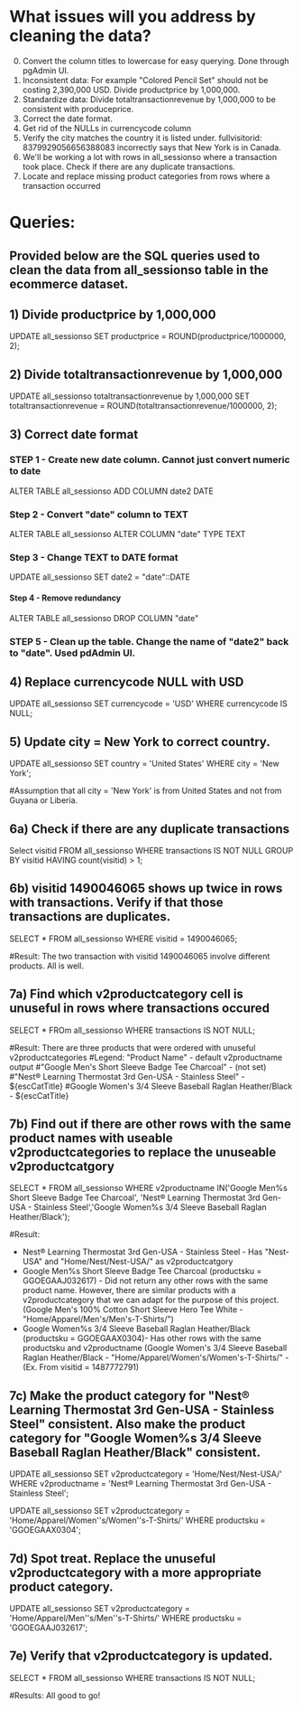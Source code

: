 # What issues will you address by cleaning the data?
0) Convert the column titles to lowercase for easy querying. Done through pgAdmin UI.
1) Inconsistent data: For example "Colored Pencil Set" should not be costing 2,390,000 USD. Divide productprice by 1,000,000. 
2) Standardize data: Divide totaltransactionrevenue by 1,000,000 to be consistent with produceprice.
3) Correct the date format.
4) Get rid of the NULLs in currencycode column
5) Verify the city matches the country it is listed under. fullvisitorid: 8379929056656388083 incorrectly says that New York is in Canada.
6) We'll be working a lot with rows in all_sessionso where a transaction took place. Check if there are any duplicate transactions.
7) Locate and replace missing product categories from rows where a transaction occurred

# Queries:

## Provided below are the SQL queries used to clean the data from all_sessionso table in the ecommerce dataset.

## 1) Divide productprice by 1,000,000

UPDATE all_sessionso
SET productprice = ROUND(productprice/1000000, 2);

## 2) Divide totaltransactionrevenue by 1,000,000

UPDATE all_sessionso totaltransactionrevenue by 1,000,000
SET totaltransactionrevenue = ROUND(totaltransactionrevenue/1000000, 2);


## 3) Correct date format

### STEP 1 - Create new date column. Cannot just convert numeric to date

ALTER TABLE all_sessionso
ADD COLUMN date2 DATE

### Step 2 - Convert "date" column to TEXT

ALTER TABLE all_sessionso
ALTER COLUMN "date" TYPE TEXT

### Step 3 - Change TEXT to DATE format

UPDATE all_sessionso
SET date2 = "date"::DATE

#### Step 4 - Remove redundancy

ALTER TABLE all_sessionso
DROP COLUMN "date"

### STEP 5 - Clean up the table. Change the name of "date2" back to "date". Used pdAdmin UI.


## 4) Replace currencycode NULL with USD

UPDATE all_sessionso
SET currencycode = 'USD'
WHERE currencycode IS NULL;

## 5) Update city = New York to correct country.

UPDATE all_sessionso
SET country = 'United States'
WHERE city = 'New York';

#Assumption that all city = 'New York' is from United States and not from Guyana or Liberia.

## 6a) Check if there are any duplicate transactions

Select visitid
FROM all_sessionso
WHERE transactions IS NOT NULL
GROUP BY visitid
HAVING count(visitid) > 1;

## 6b) visitid 1490046065 shows up twice in rows with transactions. Verify if that those transactions are duplicates.

SELECT *
FROM all_sessionso
WHERE visitid = 1490046065;

#Result: The two transaction with visitid 1490046065 involve different products. All is well.

## 7a) Find which v2productcategory cell is unuseful in rows where transactions occured

SELECT *
FROm all_sessionso
WHERE transactions IS NOT NULL;

#Result: There are three products that were ordered with unuseful v2productcategories
#Legend: "Product Name" - default v2productname output
#"Google Men's Short Sleeve Badge Tee Charcoal" - (not set)
#"Nest® Learning Thermostat 3rd Gen-USA - Stainless Steel" - ${escCatTitle}
#Google Women's 3/4 Sleeve Baseball Raglan Heather/Black - ${escCatTitle}

## 7b) Find out if there are other rows with the same product names with useable v2productcategories to replace the unuseable v2productcatgory

SELECT *
FROM all_sessionso
WHERE v2productname IN('Google Men%s Short Sleeve Badge Tee Charcoal', 'Nest® Learning Thermostat 3rd Gen-USA - Stainless Steel','Google Women%s 3/4 Sleeve Baseball Raglan Heather/Black');

#Result:
- Nest® Learning Thermostat 3rd Gen-USA - Stainless Steel - Has "Nest-USA" and "Home/Nest/Nest-USA/" as v2productcatgory
- Google Men%s Short Sleeve Badge Tee Charcoal (productsku = GGOEGAAJ032617) - Did not return any other rows with the same product name. However, there are similar products with a v2productcategory that we can adapt for the purpose of this project. (Google Men's 100% Cotton Short Sleeve Hero Tee White - "Home/Apparel/Men's/Men's-T-Shirts/")
- Google Women%s 3/4 Sleeve Baseball Raglan Heather/Black (productsku = GGOEGAAX0304)- Has other rows with the same productsku and v2productname (Google Women's 3/4 Sleeve Baseball Raglan Heather/Black - "Home/Apparel/Women's/Women's-T-Shirts/" - (Ex. From visitid = 1487772791)

## 7c) Make the product category for "Nest® Learning Thermostat 3rd Gen-USA - Stainless Steel" consistent. Also make the product category for "Google Women%s 3/4 Sleeve Baseball Raglan Heather/Black" consistent.

UPDATE all_sessionso
SET v2productcategory = 'Home/Nest/Nest-USA/'
WHERE v2productname = 'Nest® Learning Thermostat 3rd Gen-USA - Stainless Steel';

UPDATE all_sessionso
SET v2productcategory = 'Home/Apparel/Women''s/Women''s-T-Shirts/'
WHERE productsku = 'GGOEGAAX0304';

## 7d) Spot treat. Replace the unuseful v2productcategory with a more appropriate product category.

UPDATE all_sessionso
SET v2productcategory = 'Home/Apparel/Men''s/Men''s-T-Shirts/'
WHERE productsku = 'GGOEGAAJ032617';

## 7e) Verify that v2productcategory is updated.

SELECT *
FROM all_sessionso
WHERE transactions IS NOT NULL;

#Results: All good to go!

